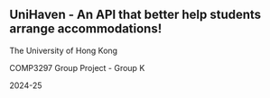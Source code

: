 ## UniHaven - An API that better help students arrange accommodations!

The University of Hong Kong

COMP3297 Group Project - Group K

2024-25